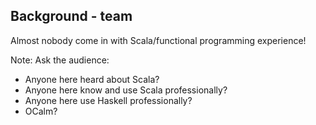##  Background - team

Almost nobody come in with Scala/functional programming experience!

Note:
Ask the audience:
  * Anyone here heard about Scala?
  * Anyone here know and use Scala professionally?
  * Anyone here use Haskell professionally?
  * OCalm?
